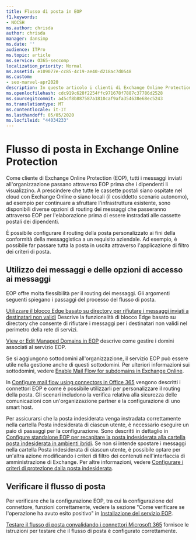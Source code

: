 ```yaml
---
title: Flusso di posta in EOP
f1.keywords:
- NOCSH
ms.author: chrisda
author: chrisda
manager: dansimp
ms.date: ''
audience: ITPro
ms.topic: article
ms.service: O365-seccomp
localization_priority: Normal
ms.assetid: e109077e-cc85-4c19-ae40-d218ac7d0548
ms.custom:
- seo-marvel-apr2020
description: In questo articolo i clienti di Exchange Online Protection (EOP) possono sapere come configurare il routing della posta personalizzato che può essere conforme ai requisiti aziendali.
ms.openlocfilehash: cdc919c628f2254ffc971678f7887c37786d2528
ms.sourcegitcommit: a45cf8b887587a1810caf9afa354638e68ec5243
ms.translationtype: MT
ms.contentlocale: it-IT
ms.lasthandoff: 05/05/2020
ms.locfileid: "44034233"
---
```

# <a name="mail-flow-in-eop"></a>Flusso di posta in Exchange Online Protection

Come cliente di Exchange Online Protection (EOP), tutti i messaggi inviati all'organizzazione passano attraverso EOP prima che i dipendenti li visualizzino. A prescindere che tutte le cassette postali siano ospitate nel cloud con Exchange Online o siano locali (il cosiddetto scenario autonomo), ad esempio per continuare a sfruttare l'infrastruttura esistente, sono disponibili diverse opzioni di routing dei messaggi che passeranno attraverso EOP per l'elaborazione prima di essere instradati alle cassette postali dei dipendenti.

È possibile configurare il routing della posta personalizzato ai fini della conformità della messaggistica a un requisito aziendale. Ad esempio, è possibile far passare tutta la posta in uscita attraverso l'applicazione di filtro dei criteri di posta.

## <a name="working-with-messages-and-message-access-options"></a>Utilizzo dei messaggi e delle opzioni di accesso ai messaggi

EOP offre molta flessibilità per il routing dei messaggi. Gli argomenti seguenti spiegano i passaggi del processo del flusso di posta.

[Utilizzare il blocco Edge basato su directory per rifiutare i messaggi inviati a destinatari non validi](https://docs.microsoft.com/exchange/mail-flow-best-practices/use-directory-based-edge-blocking) Descrive la funzionalità di blocco Edge basato su directory che consente di rifiutare i messaggi per i destinatari non validi nel perimetro della rete di servizi.

[View or Edit Managed Domains in EOP](https://docs.microsoft.com/exchange/mail-flow-best-practices/manage-accepted-domains/manage-accepted-domains) descrive come gestire i domini associati al servizio EOP.

Se si aggiungono sottodomini all'organizzazione, il servizio EOP può essere utile nella gestione anche di questi sottodomini. Per ulteriori informazioni sui sottodomini, vedere [Enable Mail Flow for subdomains in Exchange Online](https://docs.microsoft.com/exchange/mail-flow-best-practices/manage-accepted-domains/enable-mail-flow-for-subdomains).

In [Configure mail flow using connectors in Office 365](https://docs.microsoft.com/exchange/mail-flow-best-practices/use-connectors-to-configure-mail-flow/use-connectors-to-configure-mail-flow) vengono descritti i connettori EOP e come è possibile utilizzarli per personalizzare il routing della posta. Gli scenari includono la verifica relativa alla sicurezza delle comunicazioni con un'organizzazione partner e la configurazione di uno smart host.

Per assicurarsi che la posta indesiderata venga instradata correttamente nella cartella Posta indesiderata di ciascun utente, è necessario eseguire un paio di passaggi per la configurazione. Sono descritti in dettaglio in [Configure standalone EOP per recapitare la posta indesiderata alla cartella posta indesiderata in ambienti ibridi](ensure-that-spam-is-routed-to-each-user-s-junk-email-folder.md). Se non si intende spostare i messaggi nella cartella Posta indesiderata di ciascun utente, è possibile optare per un'altra azione modificando i criteri di filtro dei contenuti nell'interfaccia di amministrazione di Exchange. Per altre informazioni, vedere [Configurare i criteri di protezione dalla posta indesiderata](configure-your-spam-filter-policies.md).

## <a name="verify-mail-flow"></a>Verificare il flusso di posta

Per verificare che la configurazione EOP, tra cui la configurazione del connettore, funzioni correttamente, vedere la sezione "Come verificare se l'operazione ha avuto esito positivo" in [Installazione del servizio EOP](set-up-your-eop-service.md).

[Testare il flusso di posta convalidando i connettori Microsoft 365](https://docs.microsoft.com/exchange/mail-flow-best-practices/test-mail-flow) fornisce le istruzioni per testare che il flusso di posta è configurato correttamente.
